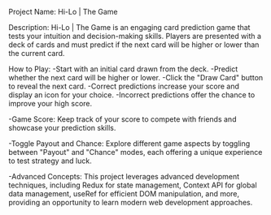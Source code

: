 Project Name: Hi-Lo | The Game

Description: Hi-Lo | The Game is an engaging card prediction game that tests your intuition and decision-making skills. Players are presented with a deck of cards and must predict if the next card will be higher or lower than the current card.

How to Play:
-Start with an initial card drawn from the deck.
-Predict whether the next card will be higher or lower.
-Click the "Draw Card" button to reveal the next card.
-Correct predictions increase your score and display an icon for your choice.
-Incorrect predictions offer the chance to improve your high score.

-Game Score: Keep track of your score to compete with friends and showcase your prediction skills.

-Toggle Payout and Chance: Explore different game aspects by toggling between "Payout" and "Chance" modes, each offering a unique experience to test strategy and luck.

-Advanced Concepts: This project leverages advanced development techniques, including Redux for state management, Context API for global data management, useRef for efficient DOM manipulation, and more, providing an opportunity to learn modern web development approaches.
